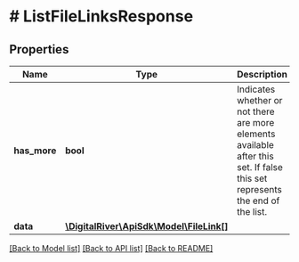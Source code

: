 # # ListFileLinksResponse

## Properties

Name | Type | Description | Notes
------------ | ------------- | ------------- | -------------
**has_more** | **bool** | Indicates whether or not there are more elements available after this set. If false this set represents the end of the list. | [optional] 
**data** | [**\DigitalRiver\ApiSdk\Model\FileLink[]**](FileLink.md) |  | [optional] 

[[Back to Model list]](../../README.md#documentation-for-models) [[Back to API list]](../../README.md#documentation-for-api-endpoints) [[Back to README]](../../README.md)


